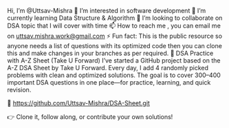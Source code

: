  Hi, I’m @Uttsav-Mishra
👀 I’m interested in software development
🌱 I’m currently learning Data Structure & Algorithm
💞️ I’m looking to collaborate on DSA topic that I will cover with time
📫 How to reach me , you can email me on uttsav.mishra.work@gmail.com
⚡ Fun fact: This is the public resource so anyone needs a list of questions with its optimized code then you can clone this and make changes in your branches as per required.
📘 DSA Practice with A-Z Sheet (Take U Forward)
I’ve started a GitHub project based on the A-Z DSA Sheet by Take U Forward. Every day, I add 4 randomly picked problems with clean and optimized solutions. The goal is to cover 300–400 important DSA questions in one place—for practice, learning, and quick revision.

🔗 https://github.com/Uttsav-Mishra/DSA-Sheet.git

👉 Clone it, follow along, or contribute your own solutions!
